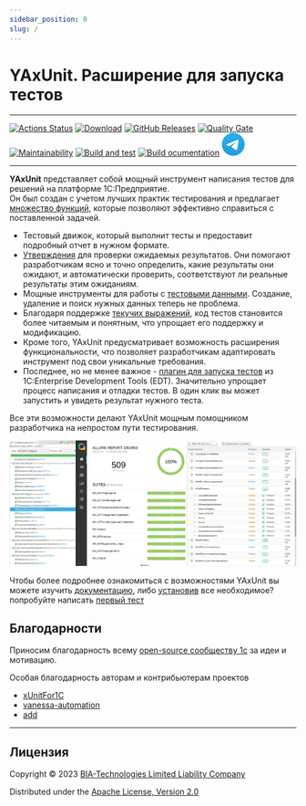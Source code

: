 ```yaml
---
sidebar_position: 0
slug: /
---
```


# YAxUnit. Расширение для запуска тестов

----

[![Actions Status](https://github.com/bia-technologies/yaxunit/actions/workflows/sq.yml/badge.svg)](https://github.com/bia-technologies/yaxunit/actions)
[![Download](https://img.shields.io/github/release/bia-technologies/yaxunit.svg?label=download&style=flat)](https://github.com/bia-technologies/yaxunit/releases/latest)
[![GitHub Releases](https://img.shields.io/github/downloads/bia-technologies/yaxunit/latest/total?style=flat-square)](https://github.com/bia-technologies/yaxunit/releases)
[![Quality Gate](https://sonar.openbsl.ru/api/project_badges/measure?project=yaxunit&metric=alert_status)](https://sonar.openbsl.ru/dashboard?id=yaxunit)
[![Maintainability](https://sonar.openbsl.ru/api/project_badges/measure?project=yaxunit&metric=sqale_rating)](https://sonar.openbsl.ru/dashboard?id=yaxunit)
[![Build and test](https://github.com/bia-technologies/yaxunit/actions/workflows/main-build.yml/badge.svg)](https://github.com/bia-technologies/yaxunit/actions/workflows/main-build.yml)
[![Build ocumentation](https://github.com/bia-technologies/yaxunit/actions/workflows/deploy-documentation.yml/badge.svg)](https://github.com/bia-technologies/yaxunit/actions/workflows/deploy-documentation.yml)
[![Telegram чате](images/telegram.svg)](https://t.me/BIAOpenTools/12)

----

**YAxUnit** представляет собой мощный инструмент написания тестов для решений на платформе 1С:Предприятие.  
Он был создан с учетом лучших практик тестирования и предлагает [множество функций](/docs/features/), которые позволяют эффективно справиться с поставленной задачей.

* Тестовый движок, который выполнит тесты и предоставит подробный отчет в нужном формате.
* [Утверждения](/docs/features/assertions/) для проверки ожидаемых результатов. Они помогают разработчикам ясно и точно определить, какие результаты они ожидают, и автоматически проверить, соответствуют ли реальные результаты этим ожиданиям.
* Мощные инструменты для работы с [тестовыми данными](/docs/features/test-data/). Создание, удаление и поиск нужных данных теперь не проблема.
* Благодаря поддержке [текучих выражений](/docs/getting-started/fluent-api), код тестов становится более читаемым и понятным, что упрощает его поддержку и модификацию.
* Кроме того, YAxUnit предусматривает возможность расширения функциональности, что позволяет разработчикам адаптировать инструмент под свои уникальные требования.
* Последнее, но не менее важное - [плагин для запуска тестов](/docs/getting-started/edt-plugin/) из 1С:Enterprise Development Tools (EDT). Значительно упрощает процесс написания и отладки тестов. В один клик вы может запустить и увидеть результат нужного теста.

Все эти возможности делают YAxUnit мощным помощником разработчика на непростом пути тестирования.

![Отчет о тестировании](images/reports.png)

Чтобы более подробнее ознакомиться с возможностями YAxUnit вы можете изучить [документацию](/docs/features), либо [установив](/docs/getting-started/install) все необходимое? попробуйте написать [первый тест](/docs/getting-started/first-test)

## Благодарности

Приносим благодарность всему [open-source сообществу 1с](https://github.com/topics/1c-enterprise) за идеи и мотивацию.

Особая благодарность авторам и контрибьютерам проектов

- [xUnitFor1C](https://github.com/xDrivenDevelopment/xUnitFor1C/graphs/contributors)
- [vanessa-automation](https://github.com/Pr-Mex/vanessa-automation/graphs/contributors)
- [add](https://github.com/vanessa-opensource/add/graphs/contributors)

---

## Лицензия

Copyright © 2023 [BIA-Technologies Limited Liability Company](http://bia-tech.ru/)

Distributed under the [Apache License, Version 2.0](http://www.apache.org/licenses/LICENSE-2.0.html)
